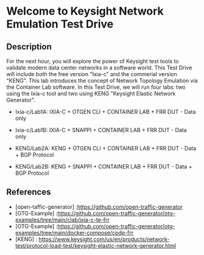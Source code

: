 # Welcome to Keysight Network Emulation Test Drive

## Description
For the next hour, you will explore the power of Keysight test tools to validate modern data center networks in a software world. This Test Drive will include both the free version "Ixia-c" and the commerial version "KENG". This lab introduces the concept of Network Topology Emulation via the Container Lab software.
In this Test Drive, we will run four labs: two using the Ixia-c tool and two using KENG "Keysight Elastic Network Generator".

- Ixia-c/Lab1A: IXIA-C + OTGEN CLI + CONTAINER LAB + FRR DUT - Data only
- Ixia-c/Lab1B: IXIA-C + SNAPPI + CONTAINER LAB + FRR DUT - Data only

- KENG/Lab2A: KENG + OTGEN CLI + CONTAINER LAB + FRR DUT - Data + BGP Protocol
- KENG/Lab2B: KENG + SNAPPI + CONTAINER LAB + FRR DUT - Data + BGP Protocol

## References
- [open-taffic-generator] :https://github.com/open-traffic-generator
- [OTG-Example] :https://github.com/open-traffic-generator/otg-examples/tree/main/clab/ixia-c-te-frr
- [OTG-Example] :https://github.com/open-traffic-generator/otg-examples/tree/main/docker-compose/cpdp-frr
- [KENG] : https://www.keysight.com/us/en/products/network-test/protocol-load-test/keysight-elastic-network-generator.html
